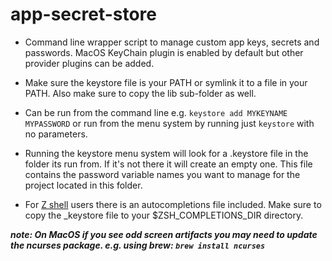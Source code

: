# app-secret-store

* Command line wrapper script to manage custom app keys, secrets and passwords.  MacOS KeyChain 
plugin is enabled by default but other provider plugins can be added.  

* Make sure the keystore file is your PATH or symlink it to a file in your PATH. Also make sure 
to copy the lib sub-folder as well.  

* Can be run from the command line e.g. ```keystore add MYKEYNAME MYPASSWORD``` or run from the menu system
by running just ```keystore``` with no parameters.

* Running the keystore menu system will look for a .keystore file in the folder its run from.  If it's not there it will create an empty one.  This file contains the password variable names you want to manage for the project located in this folder.

* For [Z shell](https://en.wikipedia.org/wiki/Z_shell) users there is an autocompletions file included.  Make sure to copy the _keystore file to your $ZSH_COMPLETIONS_DIR directory.

__*note: On MacOS if you see odd screen artifacts you may need to update the ncurses package. e.g. using brew: ```brew install ncurses```*__
